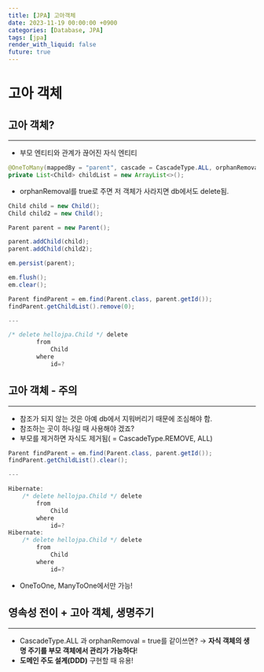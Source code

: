 ```yaml
---
title: [JPA] 고아객체
date: 2023-11-19 00:00:00 +0900
categories: [Database, JPA]
tags: [jpa]
render_with_liquid: false
future: true
---
```


# 고아 객체

## 고아 객체?

---

- 부모 엔티티와 관계가 끊어진 자식 엔티티

```java
@OneToMany(mappedBy = "parent", cascade = CascadeType.ALL, orphanRemoval = true)
private List<Child> childList = new ArrayList<>();
```

- orphanRemoval를 true로 주면 저 객체가 사라지면 db에서도 delete됨.

```java
Child child = new Child();
Child child2 = new Child();

Parent parent = new Parent();

parent.addChild(child);
parent.addChild(child2);

em.persist(parent);

em.flush();
em.clear();

Parent findParent = em.find(Parent.class, parent.getId());
findParent.getChildList().remove(0);

---

/* delete hellojpa.Child */ delete
        from
            Child
        where
            id=?
```

## 고아 객체 - 주의

---

- 참조가 되지 않는 것은 아예 db에서 지워버리기 때문에 조심해야 함.
- 참조하는 곳이 하나일 때 사용해야 겠죠?
- 부모를 제거하면 자식도 제거됨( = CascadeType.REMOVE, ALL)

```java
Parent findParent = em.find(Parent.class, parent.getId());
findParent.getChildList().clear();

---

Hibernate:
    /* delete hellojpa.Child */ delete
        from
            Child
        where
            id=?
Hibernate:
    /* delete hellojpa.Child */ delete
        from
            Child
        where
            id=?
```

- OneToOne, ManyToOne에서만 가능!

## 영속성 전이 + 고아 객체, 생명주기

---

- CascadeType.ALL 과 orphanRemoval = true를 같이쓰면? → **자식 객체의 생명 주기를 부모 객체에서 관리가 가능하다**!
- **도메인 주도 설계(DDD)** 구현할 때 유용!

